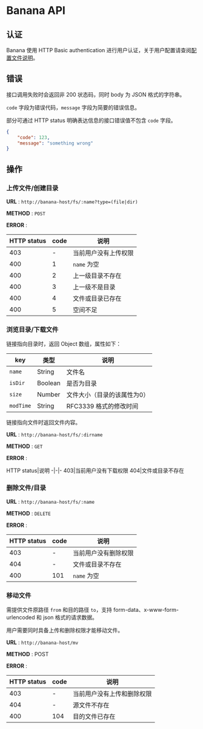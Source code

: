 # Banana API

## 认证

Banana 使用 HTTP Basic authentication 进行用户认证，关于用户配置请查阅[配置文件说明](config.md)。

## 错误

接口调用失败时会返回非 200 状态码，同时 body 为 JSON 格式的字符串。

`code` 字段为错误代码，`message` 字段为简要的错误信息。

部分可通过 HTTP status 明确表达信息的接口错误值不包含 `code` 字段。

```json
{
    "code": 123,
    "message": "something wrong"
}
```

## 操作

### 上传文件/创建目录

**URL** : `http://banana-host/fs/:name?type=(file|dir)`

**METHOD** : `POST`

**ERROR** :

HTTP status|code|说明
-|-|-
403|-|当前用户没有上传权限
400|1|`name` 为空
400|2|上一级目录不存在
400|3|上一级不是目录
400|4|文件或目录已存在
400|5|空间不足

### 浏览目录/下载文件

链接指向目录时，返回 Object 数组，属性如下：

key|类型|说明
-|-|-
`name`|String|文件名
`isDir`|Boolean|是否为目录
`size`|Number|文件大小（目录的该属性为0）
`modTime`|String|RFC3339 格式的修改时间

链接指向文件时返回文件内容。

**URL** : `http://banana-host/fs/:dirname`

**METHOD** : `GET`

**ERROR** :

HTTP status|说明
-|-|-
403|当前用户没有下载权限
404|文件或目录不存在

### 删除文件/目录

**URL** : `http://banana-host/fs/:name`

**METHOD** : `DELETE`

**ERROR** :

HTTP status|code|说明
-|-|-
403|-|当前用户没有删除权限
404|-|文件或目录不存在
400|101|`name` 为空

### 移动文件

需提供文件原路径 `from` 和目的路径 `to`，支持 form-data、x-www-form-urlencoded 和 json 格式的请求数据。

用户需要同时具备上传和删除权限才能移动文件。

**URL** : `http://banana-host/mv`

**METHOD** : POST

**ERROR** :

HTTP status|code|说明
-|-|-
403|-|当前用户没有上传和删除权限
404|-|源文件不存在
400|104|目的文件已存在
